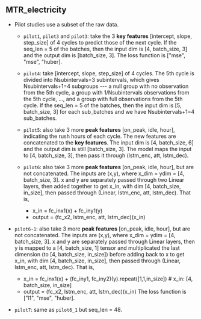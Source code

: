 
## MTR_electricity

- Pilot studies use a subset of the raw data. 
  - `pilot1`, `pilot3` and `pilot3`: take the 3 **key features** [intercept, slope, step_size] of 4 cycles to predict 
  those of the next cycle. If the seq_len = 5 of the batches, then the input dim is
  [4, batch_size, 3] and the output dim is [batch_size, 3]. The loss function is ["mse", "mse", "huber].

  - `pilot4`: take [intercept, slope, step_size] of 4 cycles. The 5th cycle is divided into 
  Nsubintervals=3 subintervals, which gives Nsubintervals+1=4 subgroups --- a null group with no observation from 
  the 5th cycle, a group with 1/Nsubintervals observations from the 5th cycle, ..., and a group with full 
  observations from the 5th cycle. If the seq_len = 5 of the batches, then the input dim is
  [5, batch_size, 3] for each sub_batches and we have Nsubintervals+1=4 sub_batches.

  - `pilot5`: also take 3 more **peak features** [on_peak, idle, hour], indicating the rush hours of each cycle. The
  new features are concatenated to the **key features**. The input dim is [4, batch_size, 6] and the output dim is 
  still [batch_size, 3]. The model maps the input to [4, batch_size, 3], then pass it through (lstm_enc, att, lstm_dec).

  - `pilot6`:  also take 3 more **peak features** [on_peak, idle, hour], but are not concatenated. The inputs are
  (x,y), where x_dim = ydim = [4, batch_size, 3]. x and y are separately passed through two Linear layers, then 
  added together to get x_in, with dim [4, batch_size, in_size], then passed through (Linear, lstm_enc, 
  att, lstm_dec). That is, 
     - x_in = fc_inx1(x) + fc_iny1(y)
     - output = (fc_x2, lstm_enc, att, lstm_dec)(x_in)
  
- `pilot6-1`: also take 3 more **peak features** [on_peak, idle, hour], but are not concatenated. The inputs are
  (x,y), where x_dim = ydim = [4, batch_size, 3]. x and y are separately passed through Linear layers, then y
  is mapped to a [4, batch_size, 1] tensor and multiplicated the last dimension (to [4, batch_size, in_size]) before 
  adding back to x to get x_in, with dim [4, batch_size, in_size], then passed through (Linear, lstm_enc, 
  att, lstm_dec). That is, 
     - x_in = fc_inx1(x) + (fc_iny1, fc_iny2)(y).repeat([1,1,in_size])    # x_in: [4, batch_size, in_size]
     - output = (fc_x2, lstm_enc, att, lstm_dec)(x_in)
  The loss function is ["l1", "mse", "huber].

- `pilot7`: same as `pilot6_1` but seq_len = 48. 






